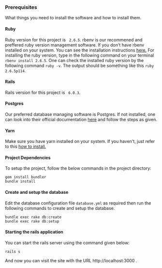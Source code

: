 ### Prerequisites
What things you need to install the software and how to install them.
#### Ruby
Ruby version for this project is ` 2.6.5`.
rbenv is our recommened and preffered ruby version management software. If you don't have rbenv installed on your system. You can see the installation instructions [here.](https://github.com/rbenv/rbenv)
For installing the ruby version, type in the following command on your terminal ```rbenv install 2.6.5```.
One can check the installed ruby version by the following command ```ruby -v```.
The output should be something like this ``ruby 2.6.5p114``.
#### Rails
Rails version for this project is ` 6.0.3`.
#### Postgres
Our preferred database managing software is Postgres. If not installed, one can look into their official documentation [here](https://www.postgresql.org/download) and follow the steps as given.
#### Yarn
Make sure you have yarn installed on your system. If you haven't, just refer to this [how to install.](https://classic.yarnpkg.com/en/docs/install/#debian-stable "how to install")

#### Project Dependencies
To setup the project, follow the below commands in the project directory:
```
gem install bundler
bundle install
```
#### Create and setup the database
Edit the database configuration file `database.yml` as required then run the following commands to create and setup the database.
```
bundle exec rake db:create
bundle exec rake db:setup
```

#### Starting the rails application
You can start the rails server using the command given below:
```
rails s
```
And now you can visit the site with the URL http://localhost:3000 .
